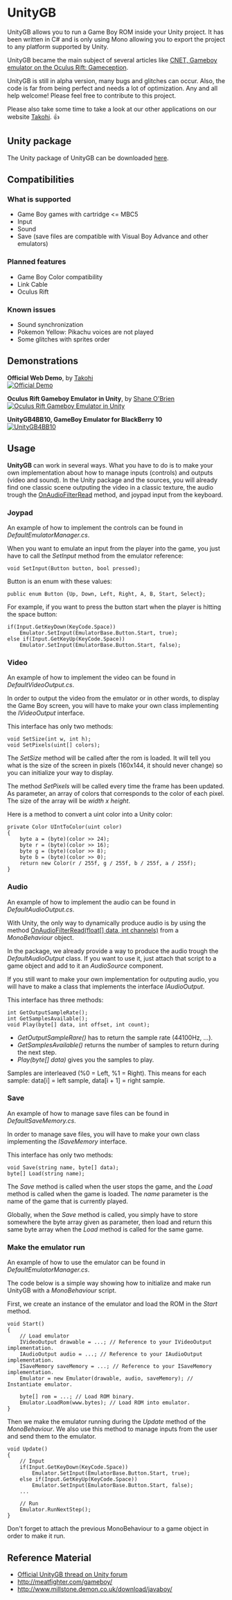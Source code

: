 # UnityGB

UnityGB allows you to run a Game Boy ROM inside your Unity project.
It has been written in C# and is only using Mono allowing you to export the project to any platform supported by Unity.

UnityGB became the main subject of several articles like [CNET, Gameboy emulator on the Oculus Rift: Gameception](http://www.cnet.com/news/gameboy-emulator-on-the-oculus-rift-gameception/).

UnityGB is still in alpha version, many bugs and glitches can occur. Also, the code is far from being perfect and needs a lot of optimization. Any and all help welcome! Please feel free to contribute to this project.

Please also take some time to take a look at our other applications on our website [Takohi](Takohi). :+1:

## Unity package
The Unity package of UnityGB can be downloaded [here](https://bitbucket.org/takohi/unitygb/downloads/unitygb-0.22.unitypackage).

## Compatibilities

### What is supported

* Game Boy games with cartridge <= MBC5
* Input
* Sound
* Save (save files are compatible with Visual Boy Advance and other emulators)

### Planned features

* Game Boy Color compatibility
* Link Cable
* Oculus Rift

### Known issues

* Sound synchronization
* Pokemon Yellow: Pikachu voices are not played
* Some glitches with sprites order

## Demonstrations
**Official Web Demo**, by [Takohi](http://www.takohi.com)  
[![Official Demo](https://bitbucket.org/repo/8MjKzK/images/2954418396-unitygb_demo_screenshot_2.png)](http://www.takohi.com/data/unity/unitygb/ "Official Demo")

**Oculus Rift Gameboy Emulator in Unity**, by [Shane O'Brien](http://www.youtube.com/watch?v=wby8pMrYYaM)  
[![Oculus Rift Gameboy Emulator in Unity](http://img.youtube.com/vi/wby8pMrYYaM/0.jpg)](http://www.youtube.com/watch?v=wby8pMrYYaM "Oculus Rift Gameboy Emulator in Unity")

**UnityGB4BB10, GameBoy Emulator for BlackBerry 10**  
[![UnityGB4BB10](http://www.filearchivehaven.com/wp-content/uploads/2014/08/UnityGB4BB-Games-1024x576.png)](http://www.filearchivehaven.com/2014/08/17/proud-to-announce-another-gameboy-emulator-for-blackberry-10-unitygb4bb10/ "UnityGB4BB10")

## Usage
**UnityGB** can work in several ways. What you have to do is to make your own implementation about how to manage inputs (controls) and outputs (video and sound).
In the Unity package and the sources, you will already find one classic scene outputing the video in a classic texture, the audio trough the [OnAudioFilterRead](http://docs.unity3d.com/Documentation/ScriptReference/MonoBehaviour.OnAudioFilterRead.html) method, and joypad input from the keyboard.

### Joypad

An example of how to implement the controls can be found in *DefaultEmulatorManager.cs*.

When you want to emulate an input from the player into the game, you just have to call the *SetInput* method from the emulator reference:
```
void SetInput(Button button, bool pressed);
```
Button is an enum with these values:

```
public enum Button {Up, Down, Left, Right, A, B, Start, Select};
```
For example, if you want to press the button start when the player is hitting the space button:

```
if(Input.GetKeyDown(KeyCode.Space))
    Emulator.SetInput(EmulatorBase.Button.Start, true);
else if(Input.GetKeyUp(KeyCode.Space))
    Emulator.SetInput(EmulatorBase.Button.Start, false);
```

### Video

An example of how to implement the video can be found in *DefaultVideoOutput.cs*.

In order to output the video from the emulator or in other words, to display the Game Boy screen, you will have to make your own class implementing the *IVideoOutput* interface.

This interface has only two methods:

```
void SetSize(int w, int h);
void SetPixels(uint[] colors);

```

The *SetSize* method will be called after the rom is loaded. It will tell you what is the size of the screen in pixels (160x144, it should never change) so you can initialize your way to display.

The method *SetPixels* will be called every time the frame has been updated. As parameter, an array of colors that corresponds to the color of each pixel. The size of the array will be *width x height*.

Here is a method to convert a uint color into a Unity color:

```
private Color UIntToColor(uint color)
{
    byte a = (byte)(color >> 24);
    byte r = (byte)(color >> 16);
    byte g = (byte)(color >> 8);
    byte b = (byte)(color >> 0);
    return new Color(r / 255f, g / 255f, b / 255f, a / 255f);
}
```

### Audio

An example of how to implement the audio can be found in *DefaultAudioOutput.cs*.

With Unity, the only way to dynamically produce audio is by using the method [OnAudioFilterRead(float[] data, int channels)](https://docs.unity3d.com/Documentation/ScriptReference/MonoBehaviour.OnAudioFilterRead.html) from a *MonoBehaviour* object.

In the package, we already provide a way to produce the audio trough the *DefaultAudioOutput* class. If you want to use it, just attach that script to a game object and add to it an *AudioSource* component.

If you still want to make your own implementation for outputing audio, you will have to make a class that implements the interface *IAudioOutput*.

This interface has three methods:
```
int GetOutputSampleRate();
int GetSamplesAvailable();
void Play(byte[] data, int offset, int count);
```

* *GetOutputSampleRare()* has to return the sample rate (44100Hz, ...).
* *GetSamplesAvailable()* returns the number of samples to return during the next step.
* *Play(byte[] data)* gives you the samples to play.

Samples are interleaved (%0 = Left, %1 = Right). This means for each sample: data[i] = left sample, data[i + 1] = right sample.

### Save

An example of how to manage save files can be found in *DefaultSaveMemory.cs*.

In order to manage save files, you will have to make your own class implementing the *ISaveMemory* interface.

This interface has only two methods:

```
void Save(string name, byte[] data);
byte[] Load(string name);
```

The *Save* method is called when the user stops the game, and the *Load* method is called when the game is loaded. The *name* parameter is the name of the game that is currently played.

Globally, when the *Save* method is called, you simply have to store somewhere the byte array given as parameter, then load and return this same byte array when the *Load* method is called for the same game.

### Make the emulator run

An example of how to use the emulator can be found in *DefaultEmulatorManager.cs*.

The code below is a simple way showing how to initialize and make run UnityGB with a *MonoBehaviour* script.

First, we create an instance of the emulator and load the ROM in the *Start* method.

```
void Start()
{
    // Load emulator
    IVideoOutput drawable = ...; // Reference to your IVideoOutput implementation.
    IAudioOutput audio = ...; // Reference to your IAudioOutput implementation.
    ISaveMemory saveMemory = ...; // Reference to your ISaveMemory implementation.
    Emulator = new Emulator(drawable, audio, saveMemory); // Instantiate emulator.

    byte[] rom = ...; // Load ROM binary.
    Emulator.LoadRom(www.bytes); // Load ROM into emulator.
}
```
Then we make the emulator running during the *Update* method of the *MonoBehaviour*. We also use this method to manage inputs from the user and send them to the emulator.

```
void Update()
{
    // Input
    if(Input.GetKeyDown(KeyCode.Space))
        Emulator.SetInput(EmulatorBase.Button.Start, true);
    else if(Input.GetKeyUp(KeyCode.Space))
        Emulator.SetInput(EmulatorBase.Button.Start, false);
    ...

    // Run
    Emulator.RunNextStep();
}
```

Don't forget to attach the previous MonoBehaviour to a game object in order to make it run.

## Reference Material

* [Official UnityGB thread on Unity forum](http://forum.unity3d.com/threads/245974-unityGB-Emulator-Game-Boy-for-Unity-RELEASED)
* http://meatfighter.com/gameboy/
* http://www.millstone.demon.co.uk/download/javaboy/
